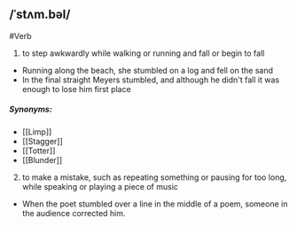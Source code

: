## /ˈstʌm.bəl/  
#Verb
1. to step awkwardly while walking or running and fall or begin to fall

- Running along the beach, she stumbled on a log and fell on the sand
- In the final straight Meyers stumbled, and although he didn't fall it was enough to lose him first place

##### Synonyms:
- [[Limp]]
- [[Stagger]]
- [[Totter]]
- [[Blunder]]

2. to make a mistake, such as repeating something or pausing for too long, while speaking or playing a piece of music

- When the poet stumbled over a line in the middle of a poem, someone in the audience corrected him.